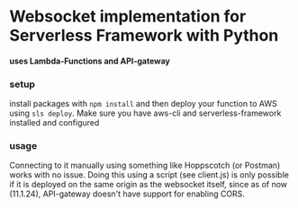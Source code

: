 # Websocket implementation for Serverless Framework with Python
#### uses Lambda-Functions and API-gateway


### setup
install packages with ```npm install``` and then deploy your function to AWS using ```sls deploy```. Make sure you have aws-cli and serverless-framework installed and configured


### usage
Connecting to it manually using something like Hoppscotch (or Postman) works with no issue. Doing this using a script (see client.js) is only possible if it is deployed on the same origin as the websocket itself, since as of now (11.1.24), API-gateway doesn't have support for enabling CORS.